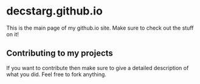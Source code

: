 # decstarg.github.io
This is the main page of my github.io site. Make sure to check out the stuff on it!
## Contributing to my projects
If you want to contribute then make sure to give a detailed description of what you did. Feel free to fork anything.
